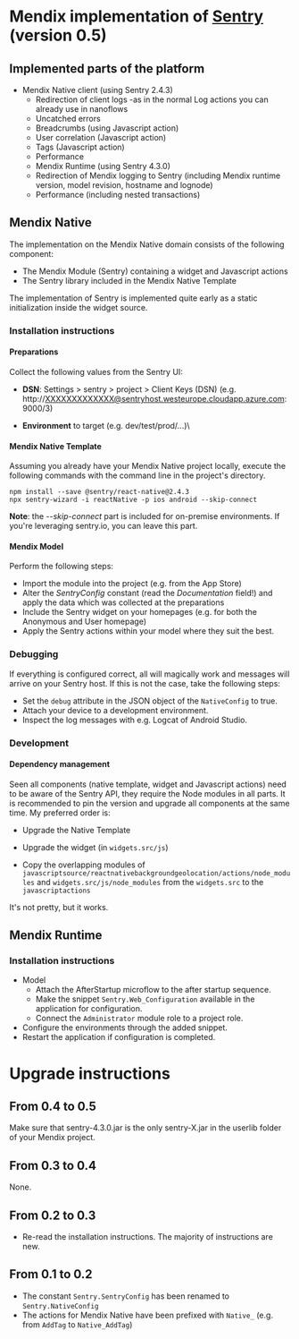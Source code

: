 # Mendix implementation of [Sentry](https://sentry.io) (version 0.5)

## Implemented parts of the platform

 - Mendix Native client (using Sentry 2.4.3)
     - Redirection of client logs -as in the normal Log actions you can already use in nanoflows
     - Uncatched errors
     - Breadcrumbs (using Javascript action)
     - User correlation (Javascript action)
     - Tags (Javascript action) 
	 - Performance
	- Mendix Runtime (using Sentry 4.3.0)
     - Redirection of Mendix logging to Sentry (including Mendix runtime version, model revision, hostname and lognode)
     - Performance (including nested transactions)

## Mendix Native

The implementation on the Mendix Native domain consists of the following component:
 - The Mendix Module (Sentry) containing a widget and Javascript actions
 - The Sentry library included in the Mendix Native Template

The implementation of Sentry is implemented quite early as a static initialization inside the widget source.

### Installation instructions

#### Preparations

Collect the following values from the Sentry UI:

 - **DSN**: Settings > sentry > project > Client Keys (DSN) (e.g. http://XXXXXXXXXXXXX@sentryhost.westeurope.cloudapp.azure.com:9000/3)

 - **Environment** to target (e.g. dev/test/prod/...)\

#### Mendix Native Template
Assuming you already have your Mendix Native project locally, execute the following commands with the command line in the project's directory.

```
npm install --save @sentry/react-native@2.4.3
npx sentry-wizard -i reactNative -p ios android --skip-connect
```

**Note**: the *--skip-connect* part is included for on-premise environments. If you're leveraging sentry.io, you can leave this part.

#### Mendix Model
Perform the following steps:
- Import the module into the project (e.g. from the App Store)
- Alter the *SentryConfig* constant (read the *Documentation* field!) and apply the data which was collected at the preparations
- Include the Sentry widget on your homepages (e.g. for both the Anonymous and User homepage)
- Apply the Sentry actions within your model where they suit the best.

### Debugging

If everything is configured correct, all will magically work and messages will arrive on your Sentry host. If this is not the case, take the following steps:
- Set the `debug` attribute in the JSON object of the `NativeConfig` to true.
- Attach your device to a development environment.
- Inspect the log messages with e.g. Logcat of Android Studio.


### Development
#### Dependency management
Seen all components (native template, widget and Javascript actions) need to be aware of the Sentry API, they require the Node modules in all parts. It is recommended to pin the version and upgrade all components at the same time. My preferred order is:
- Upgrade the Native Template

- Upgrade the widget (in `widgets.src/js`)

- Copy the overlapping modules of `javascriptsource/reactnativebackgroundgeolocation/actions/node_modules` and `widgets.src/js/node_modules` from the `widgets.src` to the `javascriptactions`

It's not pretty, but it works.



## Mendix Runtime



### Installation instructions

- Model
  - Attach the AfterStartup microflow to the after startup sequence.
  - Make the snippet `Sentry.Web_Configuration` available in the application for configuration.
  - Connect the `Administrator` module role to a project role.
- Configure the environments through the added snippet.
- Restart the application if configuration is completed.



# Upgrade instructions

## From 0.4 to 0.5

Make sure that sentry-4.3.0.jar is the only sentry-X.jar in the userlib folder of your Mendix project.

## From 0.3 to 0.4

None.

## From 0.2 to 0.3

- Re-read the installation instructions. The majority of instructions are new.

## From 0.1 to 0.2

- The constant `Sentry.SentryConfig` has been renamed to `Sentry.NativeConfig`
- The actions for Mendix Native have been prefixed with `Native_` (e.g. from `AddTag` to `Native_AddTag`)




